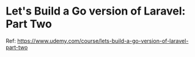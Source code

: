 # Let's Build a Go version of Laravel: Part Two

Ref: https://www.udemy.com/course/lets-build-a-go-version-of-laravel-part-two

